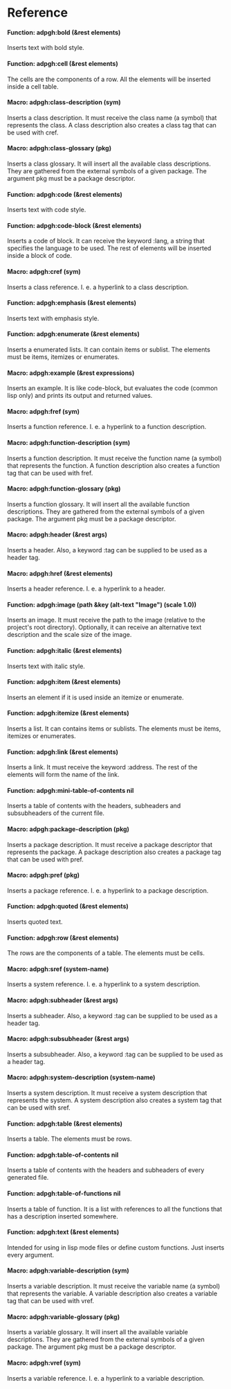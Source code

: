 <a id="header-adp-github-reference"></a>
# Reference

#### Function: adpgh:bold (&rest elements)

Inserts text with bold style\.

#### Function: adpgh:cell (&rest elements)

The cells are the components of a row\. All the elements will be inserted inside a cell table\.

#### Macro: adpgh:class-description (sym)

Inserts a class description\. It must receive the class name \(a symbol\) that represents the class\. 
A class description also creates a class tag that can be used with cref\.

#### Macro: adpgh:class-glossary (pkg)

Inserts a class glossary\. It will insert all the available class descriptions\. They are gathered from
the external symbols of a given package\. The argument pkg must be a package descriptor\.

#### Function: adpgh:code (&rest elements)

Inserts text with code style\.

#### Function: adpgh:code-block (&rest elements)

Inserts a code of block\. It can receive the keyword \:lang\, a string that specifies the language to be used\.
The rest of elements will be inserted inside a block of code\.

#### Macro: adpgh:cref (sym)

Inserts a class reference\. I\. e\. a hyperlink to a class description\.

#### Function: adpgh:emphasis (&rest elements)

Inserts text with emphasis style\.

#### Function: adpgh:enumerate (&rest elements)

Inserts a enumerated lists\. It can contain items or sublist\. The elements must be items\, itemizes or enumerates\.

#### Macro: adpgh:example (&rest expressions)

Inserts an example\. It is like code\-block\, but evaluates the code \(common lisp only\) and prints its output
and returned values\.

#### Macro: adpgh:fref (sym)

Inserts a function reference\. I\. e\. a hyperlink to a function description\.

#### Macro: adpgh:function-description (sym)

Inserts a function description\. It must receive the function name \(a symbol\) that represents the function\. 
A function description also creates a function tag that can be used with fref\.

#### Macro: adpgh:function-glossary (pkg)

Inserts a function glossary\. It will insert all the available function descriptions\. They are gathered from
the external symbols of a given package\. The argument pkg must be a package descriptor\.

#### Macro: adpgh:header (&rest args)

Inserts a header\. Also\, a keyword \:tag can be supplied to be used as a header tag\.

#### Macro: adpgh:href (&rest elements)

Inserts a header reference\. I\. e\. a hyperlink to a header\.

#### Function: adpgh:image (path &key (alt-text "Image") (scale 1.0))

Inserts an image\. It must receive the path to the image \(relative to the project\'s root directory\)\.
Optionally\, it can receive an alternative text description and the scale size of the image\.

#### Function: adpgh:italic (&rest elements)

Inserts text with italic style\.

#### Function: adpgh:item (&rest elements)

Inserts an element if it is used inside an itemize or enumerate\.

#### Function: adpgh:itemize (&rest elements)

Inserts a list\. It can contains items or sublists\. The elements must be items\, itemizes or enumerates\.

#### Function: adpgh:link (&rest elements)

Inserts a link\. It must receive the keyword \:address\. The rest of the elements will form the name of the
link\.

#### Function: adpgh:mini-table-of-contents nil

Inserts a table of contents with the headers\, subheaders and subsubheaders of the current file\.

#### Macro: adpgh:package-description (pkg)

Inserts a package description\. It must receive a package descriptor that represents the package\. 
A package description also creates a package tag that can be used with pref\.

#### Macro: adpgh:pref (pkg)

Inserts a package reference\. I\. e\. a hyperlink to a package description\.

#### Function: adpgh:quoted (&rest elements)

Inserts quoted text\.

#### Function: adpgh:row (&rest elements)

The rows are the components of a table\. The elements must be cells\.

#### Macro: adpgh:sref (system-name)

Inserts a system reference\. I\. e\. a hyperlink to a system description\.

#### Macro: adpgh:subheader (&rest args)

Inserts a subheader\. Also\, a keyword \:tag can be supplied to be used as a header tag\.

#### Macro: adpgh:subsubheader (&rest args)

Inserts a subsubheader\. Also\, a keyword \:tag can be supplied to be used as a header tag\.

#### Macro: adpgh:system-description (system-name)

Inserts a system description\. It must receive a system description that represents the system\. 
A system description also creates a system tag that can be used with sref\.

#### Function: adpgh:table (&rest elements)

Inserts a table\. The elements must be rows\.

#### Function: adpgh:table-of-contents nil

Inserts a table of contents with the headers and subheaders of every generated file\.

#### Function: adpgh:table-of-functions nil

Inserts a table of function\. It is a list with references to all the functions that has a description
inserted somewhere\.

#### Function: adpgh:text (&rest elements)

Intended for using in lisp mode files or define custom functions\. Just inserts every argument\.

#### Macro: adpgh:variable-description (sym)

Inserts a variable description\. It must receive the variable name \(a symbol\) that represents the variable\. 
A variable description also creates a variable tag that can be used with vref\.

#### Macro: adpgh:variable-glossary (pkg)

Inserts a variable glossary\. It will insert all the available variable descriptions\. They are gathered from
the external symbols of a given package\. The argument pkg must be a package descriptor\.

#### Macro: adpgh:vref (sym)

Inserts a variable reference\. I\. e\. a hyperlink to a variable description\.